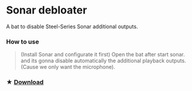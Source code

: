 # Sonar debloater
A bat to disable Steel-Series Sonar additional outputs.

### How to use
> (Install Sonar and configurate it first)
Open the bat after start sonar. and its gonna disable automatically the additional playback outputs.
>  (Cause we only want the microphone).

### ★ [Download](https://github.com/gzmatte/sonar/releases/download/1/Sonar.bat)
